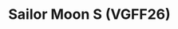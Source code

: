 ---
title: "Sailor Moon S (VGFF26)"
permalink: /events/vgff26/sms
game: "SMS"
game_name: "Sailor Moon S"
event: "Vortex Gallery x Frosty Faustings XVIII"
layout: vgff26/game
---